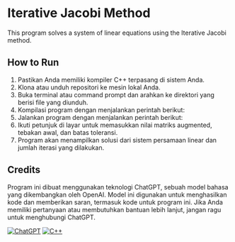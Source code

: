 # Iterative Jacobi Method

This program solves a system of linear equations using the Iterative Jacobi method.

## How to Run

1. Pastikan Anda memiliki kompiler C++ terpasang di sistem Anda.
2. Klona atau unduh repositori ke mesin lokal Anda.
3. Buka terminal atau command prompt dan arahkan ke direktori yang berisi file yang diunduh.
4. Kompilasi program dengan menjalankan perintah berikut:
5. Jalankan program dengan menjalankan perintah berikut:
6. Ikuti petunjuk di layar untuk memasukkan nilai matriks augmented, tebakan awal, dan batas toleransi.
7. Program akan menampilkan solusi dari sistem persamaan linear dan jumlah iterasi yang dilakukan.


## Credits

Program ini dibuat menggunakan teknologi ChatGPT, sebuah model bahasa yang dikembangkan oleh OpenAI. Model ini digunakan untuk menghasilkan kode dan memberikan saran, termasuk kode untuk program ini. Jika Anda memiliki pertanyaan atau membutuhkan bantuan lebih lanjut, jangan ragu untuk menghubungi ChatGPT.

[![ChatGPT](https://img.shields.io/badge/Powered%20by-ChatGPT-9cf)](https://chat.openai.com/) [![C++](https://img.shields.io/badge/Build%20with-C++-9cf)](https://isocpp.org/)
